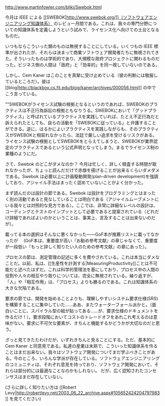 http://www.martinfowler.com/bliki/Swebok.html

今月は IEEE による [[SWEBOK|http://www.swebok.org/]]（ソフトウェアエンジニアリング知識体系） のレビュー月間である。これは、我々の専門分野についての知識体系を定義しようという試みで、ライセンス化へ向けての土台となるものだ。

いつもならこういった類のものは無視することにしている。いくつもの IEEE 標準が出されたが、それらは決まって商業ソフトウェア開発者たちに無視されてきた。そういったものは学術的であり、大規模な政府プロジェクトに関わるものだった。ビジネス側の人間は「政府」と「効率的」を同一視していないのである。

しかし、Cem Kaner はこのことを真摯に受け止めている（彼の判断には敬服しているところだ）。彼は [[blog|http://blackbox.cs.fit.edu/blog/kaner/archives/000056.html]] の中でこう言っている。

""SWEBOKがライセンス試験の根拠となるというのであれば、SWEBOKのプラクティスは不正行為訴訟の根拠ともなりうる。SWEBOKにおいて「グッドプラクティス」と呼ばれているプラクティスを実践していれば、たとえ不正行為だと訴えられたとしても、自らの活動を「SWEBOKに従っている」と弁護することができる。逆に、はるかによいプラクティスを実践しながらも、そのプラクティスがSWEBOKと相容れなかったら、法廷で厳しい追求を受けるリスクがある。ライセンス試験の根拠としてSWEBOKをとらえてしまうと、SWEBOKが業界認定のプラクティスであるという公式声明となってしまう。まるでライセンス制の業種のようにだ。

さて、Swebok のどこがダメなのか？ 今月は忙しく、詳しく精査する時間が取れなかったが、ちょっと読んだだけで赤旗を揚げることが出来るくらいダメダメである。Swebok は必要以上に計画駆動開発(plan-driven development)を強調しており、アジャイル手法はまったく認めていないことがよく分かった。

まず読んだのは設計の節である。Swebok は設計をプログラミングとはまったく別の活動であると見なしていることは明白である（アジャイルムーブメントにいる我々とは対照的な見方である）。ここでは、非常に詳細なレベルの設計は、コーディングとテストのインプットとして必要であると提案されている（どれだけ詳細であればよいのかということは、事実上、言及することは出来ないのだが）。

載ってる本の選択はそんなに悪くなかった——GoF本が推薦リストに載ってなかったが 
　(GoF本は、重要度が高い『お勧め参考文献』の章じゃなくて、重要度が一段低い『もっと詳しく知りたい人のための参考文献』の章にあった）。

プロセスの節は、測定管理の記述に多くを費やされている。これは本当にダメなことだ。以前、私は、[[生産性を計測する|MeasuringProductivity]]ことは不可能だと述べたはずだ。これは科学的管理法を基にしており、プロセス中の人間の役割や人々の相互やり取りについては、完全に無視されている。繰り返すが、「人」や「相互作用」は、「プロセス」よりも勝るのである。これは知識体系の大きな欠陥である。

要求の節では、開発を始めることよりも、理解しやすいシステム要求仕様(SRS)を構築することに集中していた……ああ、またウォーターフォール派かと。（面白いことに、スパイラル型の絵が貼ってある……が、要求仕様のドキュメントを作るだけ！）。要求段階においてコストのトレードオフをあれこれ考えるのは意味がない。要求に不可欠な要素が、きちんと機能するかどうかが大切なのだと思う。

ざっと見てきたたわけだが、いずれきちんと見ることにする。ただ、基本的に Cem Kaner と同意見である。私達の産業は未熟で、こういった知識体系を作ることはまだ出来ない。我々はソフトウェア開発についてまだ学ぶべきことがある。今のところ、いろんな学派が存在している。ソフトウェアエンジニアリングのコミュニティは、それぞれ意見を持っており、ソフトウェア開発において、それらは部分的には最適なことなのかもしれない。
だが、広く認知されたコンセンサスはまだ存在していない。

(さらに詳しく知りたい方は [[Robert Levy|http://robertlevy.net/2003_06_22_archive.aspx#105652424204797983]] を見てください)